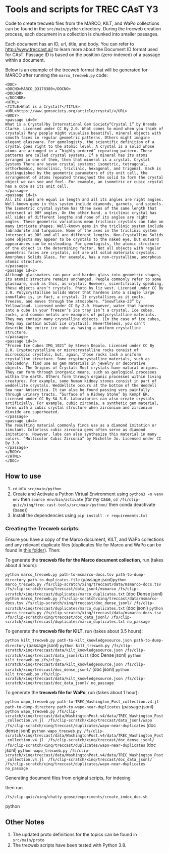 # Tools and scripts for TREC CAsT Y3

Code to create trecweb files from the MARCO, KILT, and WaPo collections can be found in the `src/main/python` directory. During the trecweb creation process, each document in a collection is chunked into smaller passages. 

Each document has an ID, url, title, and body. You can refer to http://www.treccast.ai/ to learn more about the Document ID format used for CAsT. Passage ID is based on the position (zero-indexed) of a passage within a document. 

Below is an example of the trecweb format that will be generated for MARCO after running the `marco_trecweb.py` code:

```
<DOC>
<DOCNO>MARCO_D3178380</DOCNO>
<DOCHDR>
</DOCHDR>
<HTML>
<TITLE>What is a Crystal?</TITLE>
<URL>https://www.gemsociety.org/article/crystal/</URL>
<BODY>
<passage id=0>
What is a Crystal?by International Gem Society“Crystal 1” by Brenda Clarke. Licensed under CC By 2.0. What comes to mind when you think of crystals? Many people might visualize beautiful, mineral objects with smooth faces in regular geometric patterns. Others might imagine elegant glassware. For gemologists, the scientific definition of a crystal goes right to the atomic level. A crystal is a solid whose atoms are arranged in a “highly ordered” repeating pattern. These patterns are called crystal systems. If a mineral has its atoms arranged in one of them, then that mineral is a crystal. Crystal Systems There are seven crystal systems: isometric, tetragonal, orthorhombic, monoclinic, triclinic, hexagonal, and trigonal. Each is distinguished by the geometric parameters of its unit cell, the arrangement of atoms repeated throughout the solid to form the crystal object we can see and feel. For example, an isometric or cubic crystal has a cube as its unit cell. 
</passage>
<passage id=1>
All its sides are equal in length and all its angles are right angles. Well-known gems in this system include diamonds, garnets, and spinels. The isometric crystal system has three axes of the same length that intersect at 90º angles. On the other hand, a triclinic crystal has all sides of different lengths and none of its angles are right angles. These geometric variations mean triclinic crystals can take on many intricate shapes. Well-known gems in the triclinic system include labradorite and turquoise. None of the axes in the triclinic system intersect at 90º and all are different lengths. Non-Crystalline Solids Some objects may appear to be crystals to the naked eye, but outward appearances can be misleading. For gemologists, the atomic structure of the object is the determining factor. Not all objects with regular geometric faces are crystals, not are all solid materials crystals. Amorphous Solids Glass, for example, has a non-crystalline, amorphous atomic structure. 
</passage>
<passage id=2>
Although glassmakers can pour and harden glass into geometric shapes, its atomic structure remains unchanged. People commonly refer to some glassware, such as this, as crystal. However, scientifically speaking, these objects aren’t crystals. Photo by liz west. Licensed under CC By 2.0. Polycrystalline Solids Water that hardens into a single large snowflake is, in fact, a crystal. It crystallizes as it cools, freezes, and moves through the atmosphere. “Snowflake-23” by Yellowcloud. Licensed under CC By 2.0. However, water that hardens into a cube in your freezer’s ice tray isn’t a crystal. Ice cubes, rocks, and common metals are examples of polycrystalline materials. They may contain many crystalline objects. (In the case of ice cubes, they may contain actual ice crystals). Nevertheless, you can’t describe the entire ice cube as having a uniform crystalline structure. 
</passage>
<passage id=3>
“Frozen Ice Cubes IMG_1021” by Steven Depolo. Licensed under CC By 2.0. Cryptocrystalline or microcrystalline rocks consist of microscopic crystals, but, again, those rocks lack a uniform crystalline structure. Some cryptocrystalline materials, such as chalcedony, find use as gem materials in jewelry or decorative objects. The Origins of Crystals Most crystals have natural origins. They can form through inorganic means, such as geological processes within the earth. Others form through organic processes within living creatures. For example, some human kidney stones consist in part of weddellite crystals. Weddellite occurs at the bottom of the Weddell Sea near Antarctica. It can also be found passing very painfully through urinary tracts. “Surface of a Kidney Stone” by Kempf EK. Licensed under CC By-SA 3.0. Laboratories can also create crystals artificially. For example, cubic zirconia, a synthetic gem material, forms with a cubic crystal structure when zirconium and zirconium dioxide are superheated. 
</passage>
<passage id=4>
The resulting material commonly finds use as a diamond imitation or simulant. Colorless cubic zirconia gems often serve as diamond imitations. However, labs can also synthesize this material in many colors. “Multicolor Cubic Zirconia” by Michelle Jo. Licensed under CC By 3.0.
</passage>
</BODY>
</HTML>
</DOC>
```

## How to use

1. `cd` into `src/main/python`
1. Create and Activate a Python Virtual Environment using `python3 -m venv env` then `source env/bin/activate` (for my case, `cd /fs/clip-quiz/xinq/trec-cast-tools/src/main/python/` then conda deactivate (base))
2. Install the dependencies using `pip install -r requirements.txt`

### Creating the Trecweb scripts:

Ensure you have a copy of the Marco document, KILT, and WaPo collections and any relevant duplicate files (duplicates file for Marco and WaPo can be found in [this folder](https://github.com/daltonj/treccastweb/tree/master/2021/duplicate_files)). Then:

To generate the **trecweb file for the Marco document collection**, run (takes about 4 hours):

`python marco_trecweb.py path-to-msmarco-docs.tsv path-to-dump-directory path-to-duplicates-file`
(passage jsonl)`python marco_trecweb.py /fs/clip-scratch/xinq/treccast/data/msmarco-docs.tsv /fs/clip-scratch/xinq/treccast/data_jsonl/msmarco /fs/clip-scratch/xinq/treccast/duplicates/marco_duplicates.txt`
(doc Dense jsonl) `python marco_trecweb.py /fs/clip-scratch/xinq/treccast/data/msmarco-docs.tsv /fs/clip-scratch/xinq/treccast/doc_dense_jsonl/ /fs/clip-scratch/xinq/treccast/duplicates/marco_duplicates.txt`
(doc jsonl) `python marco_trecweb.py /fs/clip-scratch/xinq/treccast/data/msmarco-docs.tsv /fs/clip-scratch/xinq/treccast/doc_data_jsonl/ /fs/clip-scratch/xinq/treccast/duplicates/marco_duplicates.txt no_passage`



To generate the **trecweb file for KILT**, run (takes about 3.5 hours):

`python kilt_trecweb.py path-to-kilt_knowledgesource.json path-to-dump-directory`
(passage jsonl) `python kilt_trecweb.py /fs/clip-scratch/xinq/treccast/data/kilt_knowledgesource.json /fs/clip-scratch/xinq/treccast/data_jsonl/kilt`
(doc Dense jsonl) `python kilt_trecweb.py /fs/clip-scratch/xinq/treccast/data/kilt_knowledgesource.json /fs/clip-scratch/xinq/treccast/doc_dense_jsonl/`
(doc jsonl) `python kilt_trecweb.py /fs/clip-scratch/xinq/treccast/data/kilt_knowledgesource.json /fs/clip-scratch/xinq/treccast/doc_data_jsonl/ no_passage`

To generate the **trecweb file for WaPo**, run (takes about 1 hour):

`python wapo_trecweb.py path-to-TREC_Washington_Post_collection.v4.jl path-to-dump-directory path-to-wapo-near-duplicates`
(passage jsonl) `python wapo_trecweb.py /fs/clip-scratch/xinq/treccast/data/WashingtonPost.v4/data/TREC_Washington_Post_collection.v4.jl  /fs/clip-scratch/xinq/treccast/data_jsonl/wapo  /fs/clip-scratch/xinq/treccast/duplicates/wapo-near-duplicates`
(doc dense jsonl) `python wapo_trecweb.py /fs/clip-scratch/xinq/treccast/data/WashingtonPost.v4/data/TREC_Washington_Post_collection.v4.jl  /fs/clip-scratch/xinq/treccast/doc_dense_jsonl/  /fs/clip-scratch/xinq/treccast/duplicates/wapo-near-duplicates`
(doc jsonl) `python wapo_trecweb.py /fs/clip-scratch/xinq/treccast/data/WashingtonPost.v4/data/TREC_Washington_Post_collection.v4.jl  /fs/clip-scratch/xinq/treccast/doc_data_jsonl/ /fs/clip-scratch/xinq/treccast/duplicates/wapo-near-duplicates no_passage`

Generating document files from original scripts, for indexing 

   then run 
   
    /fs/clip-quiz/xinq/chatty-goose/experiments/create_index_doc.sh 

python

## Other Notes

1. The updated proto definitions for the topics can be found in `src/main/proto`
2. The trecweb scripts have been tested with Python 3.8.